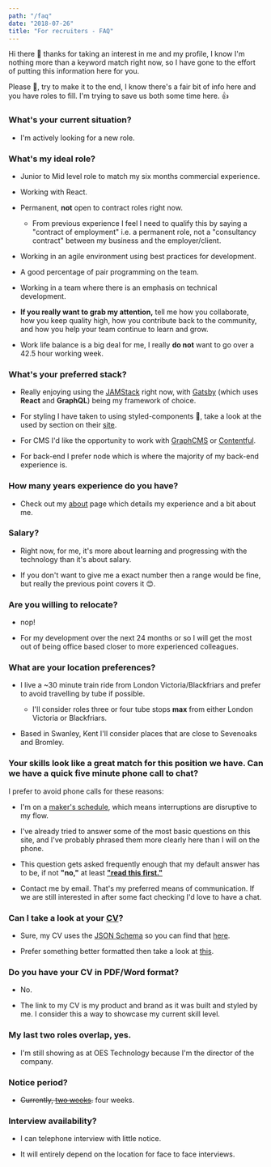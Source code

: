 ```yaml
---
path: "/faq"
date: "2018-07-26"
title: "For recruiters - FAQ"
---
```


Hi there 👋 thanks for taking an interest in me and my profile, I know
I'm nothing more than a keyword match right now, so I have gone to the
effort of putting this information here for you.

Please 🙏, try to make it to the end, I know there's a fair bit of
info here and you have roles to fill. I'm trying to save us both some
time here. 👍

### What's your current situation?

- I'm actively looking for a new role.

### What's my ideal role?

- Junior to Mid level role to match my six months commercial
  experience.

- Working with React.

- Permanent, **not** open to contract roles right now.

  - From previous experience I feel I need to qualify this by saying a
    "contract of employment" i.e. a permanent role, not a "consultancy
    contract" between my business and the employer/client.

- Working in an agile environment using best practices for
  development.

- A good percentage of pair programming on the team.

- Working in a team where there is an emphasis on technical
  development.

- **If you really want to grab my attention,** tell me how you
  collaborate, how you keep quality high, how you contribute back to
  the community, and how you help your team continue to learn and
  grow.

- Work life balance is a big deal for me, I really **do not** want to
  go over a 42.5 hour working week.

### What's your preferred stack?

- Really enjoying using the [JAMStack] right now, with [Gatsby] (which
  uses **React** and **GraphQL**) being my framework of choice.

- For styling I have taken to using styled-components 💅, take a look
  at the used by section on their [site].

- For CMS I'd like the opportunity to work with [GraphCMS] or
  [Contentful].

- For back-end I prefer node which is where the majority of my
  back-end experience is.

### How many years experience do you have?

- Check out my [about] page which details my experience and a bit
  about me.

### Salary?

- Right now, for me, it's more about learning and progressing with the
  technology than it's about salary.

- If you don't want to give me a exact number then a range would be
  fine, but really the previous point covers it 😊.

### Are you willing to relocate?

- nop!

- For my development over the next 24 months or so I will get the most
  out of being office based closer to more experienced colleagues.

### What are your location preferences?

- I live a ~30 minute train ride from London Victoria/Blackfriars and
  prefer to avoid travelling by tube if possible.

  - I'll consider roles three or four tube stops **max** from either
    London Victoria or Blackfriars.

- Based in Swanley, Kent I'll consider places that are close to
  Sevenoaks and Bromley.

### Your skills look like a great match for this position we have. Can we have a quick five minute phone call to chat?

I prefer to avoid phone calls for these reasons:

- I'm on a [maker's schedule], which means interruptions are
  disruptive to my flow.

- I've already tried to answer some of the most basic questions on
  this site, and I've probably phrased them more clearly here than I
  will on the phone.

- This question gets asked frequently enough that my default answer
  has to be, if not **"no,"** at least **["read this first."]**

- Contact me by email. That's my preferred means of communication. If
  we are still interested in after some fact checking I'd love to have
  a chat.

### Can I take a look at your [CV]?

- Sure, my CV uses the [JSON Schema] so you can find that [here].

- Prefer something better formatted then take a look at [this].

### Do you have your CV in PDF/Word format?

- No.

- The link to my CV is my product and brand as it was built and styled
  by me. I consider this a way to showcase my current skill level.

### My last two roles overlap, yes.

- I'm still showing as at OES Technology because I'm the director of
  the company.

### Notice period?

- ~~Currently, [two weeks].~~ four weeks.

### Interview availability?

- I can telephone interview with little notice.

- It will entirely depend on the location for face to face interviews.

<!-- Links -->

[site]: https://www.styled-components.com/
[maker's schedule]: http://www.paulgraham.com/makersschedule.html
[jamstack]: https://jamstack.org/
[gatsby]: http://gatsbyjs.org/
[graphcms]: https://graphcms.com/
[contentful]: https://www.contentful.com
[about]: https://scottspence.me/about
["read this first."]: https://scottspence.me/faq
[cv]: https://cv.scottspence.me/
[json schema]: https://jsonresume.org/schema/
[here]: https://cvjson.now.sh/
[this]: https://cv.scottspence.me/
[two weeks]: https://www.youtube.com/watch?v=9v-33jcEDk4
